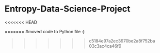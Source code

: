 # Entropy-Data-Science-Project
<<<<<<< HEAD


=======
#moved code to Python file :)
>>>>>>> c5184e97a2ec3970be2a8f752ba03c3ac4ca46f9
